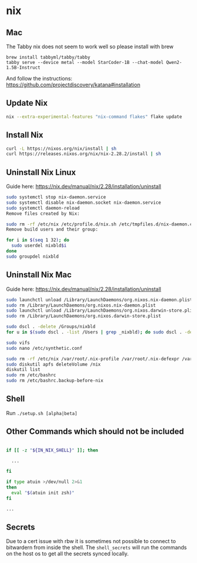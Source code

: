 # nix

## Mac

The Tabby nix does not seem to work well so please install with brew

```
brew install tabbyml/tabby/tabby
tabby serve --device metal --model StarCoder-1B --chat-model Qwen2-1.5B-Instruct
```

And follow the instructions: https://github.com/projectdiscovery/katana#installation

## Update Nix

```bash
nix --extra-experimental-features "nix-command flakes" flake update
```

## Install Nix

```bash
curl -L https://nixos.org/nix/install | sh
curl https://releases.nixos.org/nix/nix-2.28.2/install | sh
```

## Uninstall Nix Linux

Guide here: https://nix.dev/manual/nix/2.28/installation/uninstall

```bash
sudo systemctl stop nix-daemon.service
sudo systemctl disable nix-daemon.socket nix-daemon.service
sudo systemctl daemon-reload
Remove files created by Nix:

sudo rm -rf /etc/nix /etc/profile.d/nix.sh /etc/tmpfiles.d/nix-daemon.conf /nix ~root/.nix-channels ~root/.nix-defexpr ~root/.nix-profile ~root/.cache/nix
Remove build users and their group:

for i in $(seq 1 32); do
  sudo userdel nixbld$i
done
sudo groupdel nixbld
```

## Uninstall Nix Mac

Guide here: https://nix.dev/manual/nix/2.28/installation/uninstall

```bash
sudo launchctl unload /Library/LaunchDaemons/org.nixos.nix-daemon.plist
sudo rm /Library/LaunchDaemons/org.nixos.nix-daemon.plist
sudo launchctl unload /Library/LaunchDaemons/org.nixos.darwin-store.plist
sudo rm /Library/LaunchDaemons/org.nixos.darwin-store.plist

sudo dscl . -delete /Groups/nixbld
for u in $(sudo dscl . -list /Users | grep _nixbld); do sudo dscl . -delete /Users/$u; done

sudo vifs
sudo nano /etc/synthetic.conf

sudo rm -rf /etc/nix /var/root/.nix-profile /var/root/.nix-defexpr /var/root/.nix-channels ~/.nix-profile ~/.nix-defexpr ~/.nix-channels
sudo diskutil apfs deleteVolume /nix
diskutil list
sudo rm /etc/bashrc
sudo rm /etc/bashrc.backup-before-nix
```

## Shell

Run `./setup.sh [alpha|beta]`

## Other Commands which should not be included

```bash

if [[ -z "${IN_NIX_SHELL}" ]]; then

  ...

fi

if type atuin >/dev/null 2>&1
then
  eval "$(atuin init zsh)"
fi

...

```

## Secrets

Due to a cert issue with rbw it is sometimes not possible to connect to bitwardern from inside the shell. The `shell_secrets` will run the commands on the host os to get all the secrets synced locally.

